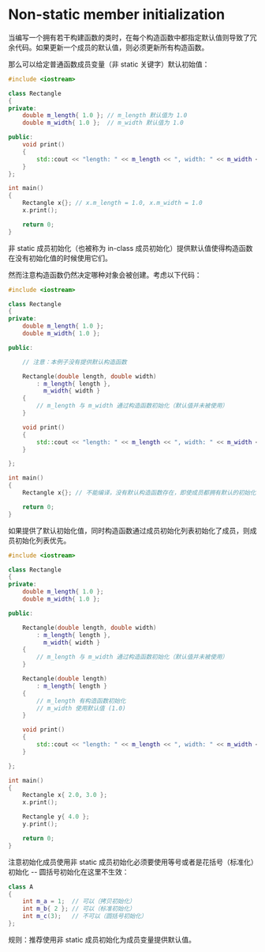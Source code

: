# Non-static member initialization

当编写一个拥有若干构建函数的类时，在每个构造函数中都指定默认值则导致了冗余代码。如果更新一个成员的默认值，则必须更新所有构造函数。

那么可以给定普通函数成员变量（非 static 关键字）默认初始值：

```cpp
#include <iostream>

class Rectangle
{
private:
    double m_length{ 1.0 }; // m_length 默认值为 1.0
    double m_width{ 1.0 };  // m_width 默认值为 1.0

public:
    void print()
    {
        std::cout << "length: " << m_length << ", width: " << m_width << '\n';
    }
};

int main()
{
    Rectangle x{}; // x.m_length = 1.0, x.m_width = 1.0
    x.print();

    return 0;
}
```

非 static 成员初始化（也被称为 in-class 成员初始化）提供默认值使得构造函数在没有初始化值的时候使用它们。

然而注意构造函数仍然决定哪种对象会被创建。考虑以下代码：

```cpp
#include <iostream>

class Rectangle
{
private:
    double m_length{ 1.0 };
    double m_width{ 1.0 };

public:

    // 注意：本例子没有提供默认构造函数

    Rectangle(double length, double width)
        : m_length{ length },
          m_width{ width }
    {
        // m_length 与 m_width 通过构造函数初始化（默认值并未被使用）
    }

    void print()
    {
        std::cout << "length: " << m_length << ", width: " << m_width << '\n';
    }

};

int main()
{
    Rectangle x{}; // 不能编译，没有默认构造函数存在，即使成员都拥有默认的初始化值

    return 0;
}
```

如果提供了默认初始化值，同时构造函数通过成员初始化列表初始化了成员，则成员初始化列表优先。

```cpp
#include <iostream>

class Rectangle
{
private:
    double m_length{ 1.0 };
    double m_width{ 1.0 };

public:

    Rectangle(double length, double width)
        : m_length{ length },
          m_width{ width }
    {
        // m_length 与 m_width 通过构造函数初始化（默认值并未被使用）
    }

    Rectangle(double length)
        : m_length{ length }
    {
        // m_length 有构造函数初始化
        // m_width 使用默认值 (1.0)
    }

    void print()
    {
        std::cout << "length: " << m_length << ", width: " << m_width << '\n';
    }

};

int main()
{
    Rectangle x{ 2.0, 3.0 };
    x.print();

    Rectangle y{ 4.0 };
    y.print();

    return 0;
}
```

注意初始化成员使用非 static 成员初始化必须要使用等号或者是花括号（标准化）初始化 -- 圆括号初始化在这里不生效：

```cpp
class A
{
    int m_a = 1;  // 可以（拷贝初始化）
    int m_b{ 2 }; // 可以（标准初始化）
    int m_c(3);   // 不可以（圆括号初始化）
};
```

规则：推荐使用非 static 成员初始化为成员变量提供默认值。
